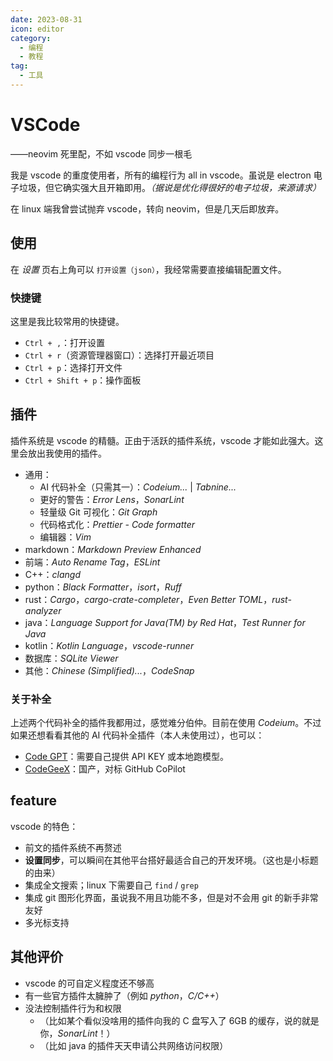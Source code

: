 ```yaml
---
date: 2023-08-31
icon: editor
category:
  - 编程
  - 教程
tag:
  - 工具
---
```


# VSCode

<div class="subtitle">——neovim 死里配，不如 vscode 同步一根毛</div>

我是 vscode 的重度使用者，所有的编程行为 all in vscode。虽说是 electron 电子垃圾，但它确实强大且开箱即用。_（据说是优化得很好的电子垃圾，来源请求）_

在 linux 端我曾尝试抛弃 vscode，转向 neovim，但是几天后即放弃。

## 使用

在 _设置_ 页右上角可以 `打开设置（json）`，我经常需要直接编辑配置文件。

### 快捷键

这里是我比较常用的快捷键。

- `Ctrl + ,`：打开设置
- `Ctrl + r`（资源管理器窗口）：选择打开最近项目
- `Ctrl + p`：选择打开文件
- `Ctrl + Shift + p`：操作面板

## 插件

插件系统是 vscode 的精髓。正由于活跃的插件系统，vscode 才能如此强大。这里会放出我使用的插件。

- 通用：
  - AI 代码补全（只需其一）：_Codeium..._ | _Tabnine..._
  - 更好的警告：_Error Lens_，_SonarLint_
  - 轻量级 Git 可视化：_Git Graph_
  - 代码格式化：_Prettier - Code formatter_
  - 编辑器：_Vim_
- markdown：_Markdown Preview Enhanced_
- 前端：_Auto Rename Tag_，_ESLint_
- C++：_clangd_
- python：_Black Formatter_，_isort_，_Ruff_
- rust：_Cargo_，_cargo-crate-completer_，_Even Better TOML_，_rust-analyzer_
- java：_Language Support for Java(TM) by Red Hat_，_Test Runner for Java_
- kotlin：_Kotlin Language_，_vscode-runner_
- 数据库：_SQLite Viewer_
- 其他：_Chinese (Simplified)..._，_CodeSnap_

### 关于补全

上述两个代码补全的插件我都用过，感觉难分伯仲。目前在使用 _Codeium_。不过如果还想看看其他的 AI 代码补全插件（本人未使用过），也可以：

- [Code GPT](https://docs.codegpt.co/)：需要自己提供 API KEY 或本地跑模型。
- [CodeGeeX](https://codegeex.cn/)：国产，对标 GitHub CoPilot

## feature

vscode 的特色：

- 前文的插件系统不再赘述
- **设置同步**，可以瞬间在其他平台搭好最适合自己的开发环境。（这也是小标题的由来）
- 集成全文搜索；linux 下需要自己 `find` / `grep`
- 集成 git 图形化界面，虽说我不用且功能不多，但是对不会用 git 的新手非常友好
- 多光标支持

## 其他评价

- vscode 的可自定义程度还不够高
- 有一些官方插件太臃肿了（例如 _python_，_C/C++_）
- 没法控制插件行为和权限
  - （比如某个看似没啥用的插件向我的 C 盘写入了 6GB 的缓存，说的就是你，_SonarLint_！）
  - （比如 java 的插件天天申请公共网络访问权限）
